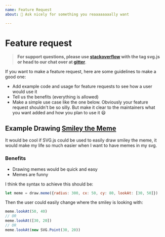 ```yaml
---
name: Feature Request
about: 🎂 Ask nicely for something you reaaaaaaaally want

---
```



# Feature request

> **For support questions, please use [stackoverflow](https://stackoverflow.com/questions/tagged/svg.js) with the tag svg.js or head to our chat over at [gitter](https://gitter.im/svgdotjs/svg.js)**.

If you want to make a feature request, here are some guidelines to make a good one:
- Add example code and usage for feature requests to see how a user would use it
- Tell us the benefits (everything is allowed)
- Make a simple use case like the one below. Obviously your feature request shouldn't be so silly. But make it clear to the maintainers what you want added and how you plan to use it 😃

## **Example** Drawing [Smiley the Meme](http://i0.kym-cdn.com/entries/icons/original/000/000/107/smily.jpg)

It would be cool if SVG.js could be used to easily draw smiley the meme, it would make my life so much easier when I want to have memes in my svg.

### Benefits
- Drawing memes would be quick and easy
- Memes are funny

I think the syntax to achieve this should be:

```js
let meme = draw.meme({radius: 300, cx: 50, cy: 80, lookAt: [30, 50]})
```

Then the user could easily change where the smiley is looking with:

```js
meme.lookAt(50, 40)
// OR
meme.lookAt([30, 20])
// OR
meme.lookAt(new SVG.Point(30, 20))
```
